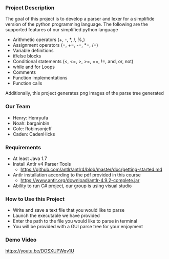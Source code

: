 ### Project Description
The goal of this project is to develop a parser and lexer for a simplifide version of the python programming language.
The following are the supported features of our simplified python language
* Arithmetic operators (+, -, *, /, %,) 
* Assignment operators (=, +=, -=, *=, /=) 
* Variable definitions
* if/else blocks 
* Conditional statements (<, <=, >, >=, ==, !=, and, or, not) 
* while and for Loops 
* Comments 
* Function implementations 
* Function calls 

Additionally, this project generates png images of the parse tree generated

### Our Team
- Henry: Henryufa
- Noah: bargainbin
- Cole: Robinsonjeff
- Caden: CadenHicks

### Requirements
- At least Java 1.7
- Install Antlr v4 Parser Tools
  - https://github.com/antlr/antlr4/blob/master/doc/getting-started.md
- Antlr installation according to the pdf provided in this course
  - https://www.antlr.org/download/antlr-4.9.2-complete.jar
- Ability to run C# project, our group is using visual studio

### How to Use this Project
- Write and save a text file that you would like to parse
- Launch the executable we have provided
- Enter the path to the file you would like to parse in terminal
- You will be provided with a GUI parse tree for your enjoyment

### Demo Video
https://youtu.be/DOSXUPWqv1U




